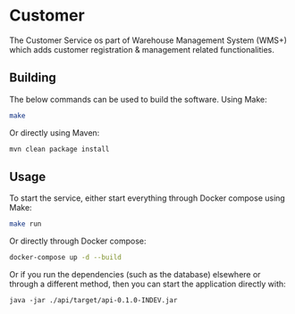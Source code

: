 # Customer

The Customer Service os part of Warehouse Management System (WMS+) which adds customer registration & management 
related functionalities.

## Building

The below commands can be used to build the software.
Using Make:
```bash
make
```

Or directly using Maven:
```bash
mvn clean package install
```

## Usage

To start the service, either start everything through Docker compose using Make:
```bash
make run
```

Or directly through Docker compose:
```bash
docker-compose up -d --build
```

Or if you run the dependencies (such as the database) elsewhere or through a different method, then you can start 
the application directly with:
```basl
java -jar ./api/target/api-0.1.0-INDEV.jar
```